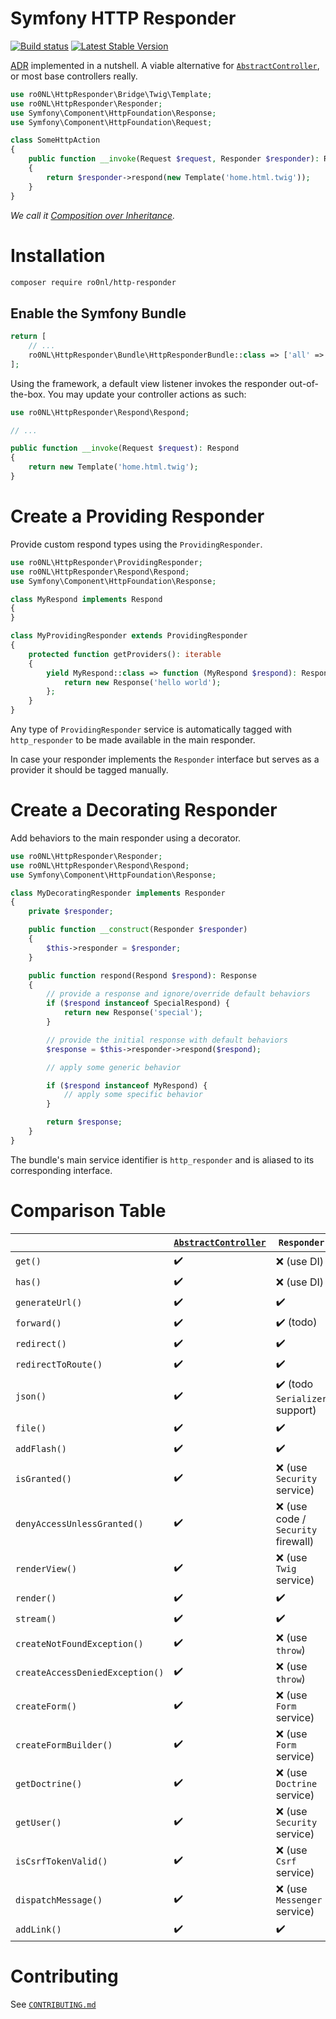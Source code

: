 # Symfony HTTP Responder

[![Build status][master:travis:img]][master:travis]
[![Latest Stable Version][packagist:img]][packagist]

[ADR][wiki:adr] implemented in a nutshell. A viable alternative for [`AbstractController`][sf:controller], or most base
controllers really.

```php
use ro0NL\HttpResponder\Bridge\Twig\Template;
use ro0NL\HttpResponder\Responder;
use Symfony\Component\HttpFoundation\Response;
use Symfony\Component\HttpFoundation\Request;

class SomeHttpAction
{
    public function __invoke(Request $request, Responder $responder): Response
    {
        return $responder->respond(new Template('home.html.twig'));
    }
}
```

_We call it [Composition over Inheritance][wiki:compositioninheritance]._

# Installation

```bash
composer require ro0nl/http-responder
```

## Enable the Symfony Bundle

```php
return [
    // ...
    ro0NL\HttpResponder\Bundle\HttpResponderBundle::class => ['all' => true],
];
```

Using the framework, a default view listener invokes the responder out-of-the-box. You may update your controller
actions as such:

```php
use ro0NL\HttpResponder\Respond\Respond;

// ...

public function __invoke(Request $request): Respond
{
    return new Template('home.html.twig');
}
```

# Create a Providing Responder

Provide custom respond types using the `ProvidingResponder`.

```php
use ro0NL\HttpResponder\ProvidingResponder;
use ro0NL\HttpResponder\Respond\Respond;
use Symfony\Component\HttpFoundation\Response;

class MyRespond implements Respond
{
}

class MyProvidingResponder extends ProvidingResponder
{
    protected function getProviders(): iterable
    {
        yield MyRespond::class => function (MyRespond $respond): Response {
            return new Response('hello world');
        };
    }
}
```

Any type of `ProvidingResponder` service is automatically tagged with `http_responder` to be made available in the main
responder.

In case your responder implements the `Responder` interface but serves as a provider it should be tagged manually.

# Create a Decorating Responder

Add behaviors to the main responder using a decorator.

```php
use ro0NL\HttpResponder\Responder;
use ro0NL\HttpResponder\Respond\Respond;
use Symfony\Component\HttpFoundation\Response;

class MyDecoratingResponder implements Responder
{
    private $responder;

    public function __construct(Responder $responder)
    {
        $this->responder = $responder;
    }

    public function respond(Respond $respond): Response
    {
        // provide a response and ignore/override default behaviors
        if ($respond instanceof SpecialRespond) {
            return new Response('special');
        }

        // provide the initial response with default behaviors
        $response = $this->responder->respond($respond);

        // apply some generic behavior

        if ($respond instanceof MyRespond) {
            // apply some specific behavior
        }

        return $response;
    }
}
```

The bundle's main service identifier is `http_responder` and is aliased to its corresponding interface.

# Comparison Table

&nbsp; | [`AbstractController`][sf:controller] | `Responder`
--- | --- | ---
`get()` | ✔️ | ❌ (use DI)
`has()` | ✔️ | ❌ (use DI)
`generateUrl()` | ✔️ | ✔️
`forward()` | ✔️ | ✔️ (todo)
`redirect()` | ✔️ | ✔️
`redirectToRoute()` | ✔️ | ✔️
`json()` | ✔️ | ✔️ (todo `Serializer` support)
`file()` | ✔️ | ✔️
`addFlash()` | ✔️ | ✔️
`isGranted()` | ✔️ | ❌ (use `Security` service)
`denyAccessUnlessGranted()` | ✔️ | ❌ (use code / `Security` firewall)
`renderView()` | ✔️ | ❌ (use `Twig` service)
`render()` | ✔️ | ✔️
`stream()` | ✔️ | ✔️
`createNotFoundException()` | ✔️ | ❌ (use `throw`)
`createAccessDeniedException()` | ✔️ | ❌ (use `throw`)
`createForm()` | ✔️ | ❌ (use `Form` service)
`createFormBuilder()` | ✔️ | ❌ (use `Form` service)
`getDoctrine()` | ✔️ | ❌ (use `Doctrine` service)
`getUser()` | ✔️ | ❌ (use `Security` service)
`isCsrfTokenValid()` | ✔️ | ❌ (use `Csrf` service)
`dispatchMessage()` | ✔️ | ❌ (use `Messenger` service)
`addLink()` | ✔️ | ✔️

# Contributing

See [`CONTRIBUTING.md`](CONTRIBUTING.md)

[master:travis]: https://travis-ci.com/ro0NL/symfony-http-responder
[master:travis:img]: https://img.shields.io/travis/com/ro0NL/symfony-http-responder/master.svg?style=flat-square
[packagist]: https://packagist.org/packages/ro0nl/http-responder
[packagist:img]: https://img.shields.io/packagist/v/ro0nl/http-responder.svg?style=flat-square
[wiki:adr]: https://en.wikipedia.org/wiki/Action%E2%80%93domain%E2%80%93responder
[wiki:compositioninheritance]: https://en.wikipedia.org/wiki/Composition_over_inheritance
[sf:controller]: https://github.com/symfony/symfony/blob/master/src/Symfony/Bundle/FrameworkBundle/Controller/AbstractController.php
